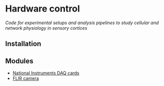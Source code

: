 # Hardware control

*Code for experimental setups and analysis pipelines to study cellular and network physiology in sensory cortices*

## Installation


## Modules

- [National Instruments DAQ cards](NIdaq/README.md)
- [FLIR camera](FLIRcamera/README.md)

